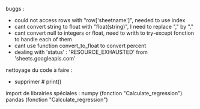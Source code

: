 buggs : 
- could not access rows with "row['sheetname']", needed to use index
- cant convert string to float with "float(string)", I need to replace "," by "."
- cant convert null to integers or float, need to writh to try-except fonction to handle each of them
- cant use function convert_to_float to convert percent
- dealing with 'status' : 'RESOURCE_EXHAUSTED' from 'sheets.googleapis.com'

nettoyage du code à faire :
- supprimer # print()

import de librairies spéciales : 
numpy (fonction "Calculate_regression")
pandas (fonction "Calculate_regression")